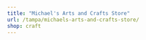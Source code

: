 ```yaml
---
title: "Michael's Arts and Crafts Store"
url: /tampa/michaels-arts-and-crafts-store/
shop: craft
---
```

